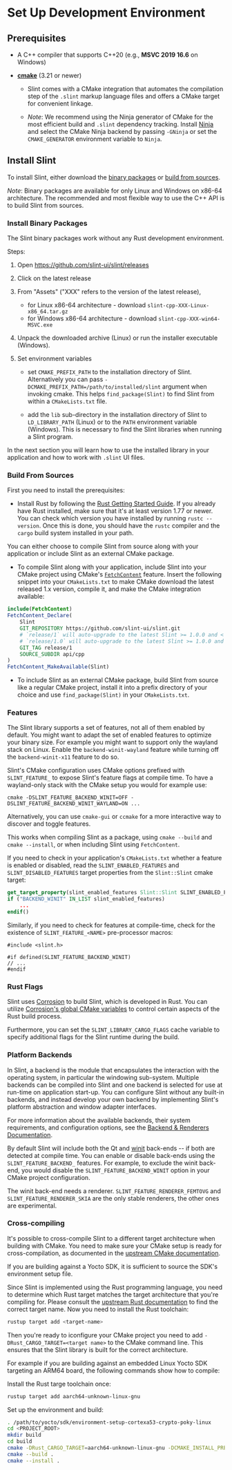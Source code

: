 <!-- Copyright © SixtyFPS GmbH <info@slint.dev> ; SPDX-License-Identifier: MIT -->
<!-- cSpell: ignore ccmake dslint femtovg -->

# Set Up Development Environment

## Prerequisites

* A C++ compiler that supports C++20 (e.g., **MSVC 2019 16.6** on Windows)

* **[cmake](https://cmake.org/download/)** (3.21 or newer)

  * Slint comes with a CMake integration that automates the compilation step of the `.slint` markup language files and offers a CMake target for convenient linkage.

  * *Note*: We recommend using the Ninja generator of CMake for the most efficient build and `.slint` dependency tracking. Install [Ninja](https://ninja-build.org) and select the CMake Ninja backend by passing `-GNinja` or set the `CMAKE_GENERATOR` environment variable to `Ninja`.

## Install Slint

To install Slint, either download the [binary packages](#install-binary-packages) or [build from sources](#build-from-sources).

*Note*: Binary packages are available for only Linux and Windows on x86-64 architecture. The recommended and most flexible way to use the C++ API is to build Slint from sources.

### Install Binary Packages

The Slint binary packages work without any Rust development environment.

Steps:

1. Open <https://github.com/slint-ui/slint/releases>

2. Click on the latest release

3. From "Assets" ("XXX" refers to the version of the latest release),

   * for Linux x86-64 architecture - download `slint-cpp-XXX-Linux-x86_64.tar.gz`
   * for Windows x86-64 architecture - download `slint-cpp-XXX-win64-MSVC.exe`

4. Unpack the downloaded archive (Linux) or run the installer executable (Windows).

5. Set environment variables

   * set `CMAKE_PREFIX_PATH` to the installation directory of Slint. Alternatively you can pass `-DCMAKE_PREFIX_PATH=/path/to/installed/slint` argument when invoking cmake. This helps `find_package(Slint)` to find Slint from within a `CMakeLists.txt` file.

   * add the `lib` sub-directory in the installation directory of Slint to `LD_LIBRARY_PATH` (Linux) or to the `PATH` environment variable (Windows). This is necessary to find the Slint libraries when running a Slint program.

In the next section you will learn how to use the installed library in your application and how to work with `.slint` UI files.

### Build From Sources

First you need to install the prerequisites:

* Install Rust by following the [Rust Getting Started Guide](https://www.rust-lang.org/learn/get-started). If you already
  have Rust installed, make sure that it's at least version 1.77 or newer. You can check which version you have installed
  by running `rustc --version`. Once this is done, you should have the `rustc` compiler and the `cargo` build system installed in your path.

You can either choose to compile Slint from source along with your application or include Slint as an external CMake package.

* To compile Slint along with your application, include Slint into your CMake project using CMake's [`FetchContent`](https://cmake.org/cmake/help/latest/module/FetchContent.html) feature. Insert the following snippet into your `CMakeLists.txt` to make CMake download the latest released 1.x version, compile it, and make the CMake
integration available:

```cmake
include(FetchContent)
FetchContent_Declare(
    Slint
    GIT_REPOSITORY https://github.com/slint-ui/slint.git
    # `release/1` will auto-upgrade to the latest Slint >= 1.0.0 and < 2.0.0
    # `release/1.0` will auto-upgrade to the latest Slint >= 1.0.0 and < 1.1.0
    GIT_TAG release/1
    SOURCE_SUBDIR api/cpp
)
FetchContent_MakeAvailable(Slint)
```

* To include Slint as an external CMake package, build Slint from source like a regular CMake project, install it into a prefix directory of your choice and use `find_package(Slint)` in your `CMakeLists.txt`.


### Features

The Slint library supports a set of features, not all of them enabled by default.
You might want to adapt the set of enabled features to optimize your binary
size. For example you might want to support only the wayland stack on Linux.
Enable the `backend-winit-wayland` feature while turning off the
`backend-winit-x11` feature to do so.

Slint's CMake configuration uses CMake options prefixed with `SLINT_FEATURE_` to
expose Slint's feature flags at compile time. To have a wayland-only stack with
the CMake setup you would for example use:

   `cmake -DSLINT_FEATURE_BACKEND_WINIT=OFF -DSLINT_FEATURE_BACKEND_WINIT_WAYLAND=ON ...`

Alternatively, you can use `cmake-gui` or `ccmake` for a more interactive way
to discover and toggle features.

This works when compiling Slint as a package, using `cmake --build` and
`cmake --install`, or when including Slint using `FetchContent`.

If you need to check in your application's `CMakeLists.txt` whether a feature is enabled
or disabled, read the `SLINT_ENABLED_FEATURES` and `SLINT_DISABLED_FEATURES` target
properties from the `Slint::Slint` cmake target:

```cmake
get_target_property(slint_enabled_features Slint::Slint SLINT_ENABLED_FEATURES)
if ("BACKEND_WINIT" IN_LIST slint_enabled_features)
    ...
endif()
```

Similarly, if you need to check for features at compile-time, check for the existence
of `SLINT_FEATURE_<NAME>` pre-processor macros:

```
#include <slint.h>

#if defined(SLINT_FEATURE_BACKEND_WINIT)
// ...
#endif
```

### Rust Flags

Slint uses [Corrosion](https://github.com/corrosion-rs/corrosion) to build Slint, which is developed in Rust. You can utilize [Corrosion's global CMake variables](https://corrosion-rs.github.io/corrosion/usage.html#global-corrosion-options) to control certain aspects of the Rust build process.

Furthermore, you can set the `SLINT_LIBRARY_CARGO_FLAGS` cache variable to specify additional flags for the Slint runtime during the build.

### Platform Backends

In Slint, a backend is the module that encapsulates the interaction with the operating system,
in particular the windowing sub-system. Multiple backends can be compiled into Slint and one
backend is selected for use at run-time on application start-up. You can configure Slint without
any built-in backends, and instead develop your own backend by implementing Slint's platform
abstraction and window adapter interfaces.

For more information about the available backends, their system requirements, and configuration
options, see the [Backend & Renderers Documentation](slint-reference:src/advanced/backends_and_renderers.html).

By default Slint will include both the Qt and
[winit](https://crates.io/crates/winit) back-ends -- if both are detected at
compile time. You can enable or disable back-ends using the
`SLINT_FEATURE_BACKEND_` features. For example, to exclude the winit back-end,
you would disable the `SLINT_FEATURE_BACKEND_WINIT` option in your CMake
project configuration.

The winit back-end needs a renderer. `SLINT_FEATURE_RENDERER_FEMTOVG` and
`SLINT_FEATURE_RENDERER_SKIA` are the only stable renderers, the other ones are
experimental.

### Cross-compiling

It's possible to cross-compile Slint to a different target architecture when
building with CMake. You need to make sure your CMake setup is ready for
cross-compilation, as documented in the [upstream CMake documentation](https://cmake.org/cmake/help/latest/manual/cmake-toolchains.7.html#cross-compiling).

If you are building against a Yocto SDK, it is sufficient to source the SDK's environment setup file.

Since Slint is implemented using the Rust programming language, you need to
determine which Rust target matches the target architecture that you're
compiling for. Please consult the [upstream Rust documentation](https://doc.rust-lang.org/nightly/rustc/platform-support.html) to find the correct target name. Now you need to install the Rust toolchain:

```sh
rustup target add <target-name>
```

Then you're ready to iconfigure your CMake project you need to add
`-DRust_CARGO_TARGET=<target name>` to the CMake command line.
This ensures that the Slint library is built for the correct architecture.

For example if you are building against an embedded Linux Yocto SDK targeting
an ARM64 board, the following commands show how to compile:

Install the Rust targe toolchain once:

<!-- cSpell:disable -->
```sh
rustup target add aarch64-unknown-linux-gnu
```
<!-- cSpell:enable -->

Set up the environment and build:

<!-- cSpell:disable -->
```sh
. /path/to/yocto/sdk/environment-setup-cortexa53-crypto-poky-linux
cd <PROJECT_ROOT>
mkdir build
cd build
cmake -DRust_CARGO_TARGET=aarch64-unknown-linux-gnu -DCMAKE_INSTALL_PREFIX=/slint/install/path ..
cmake --build .
cmake --install .
```

